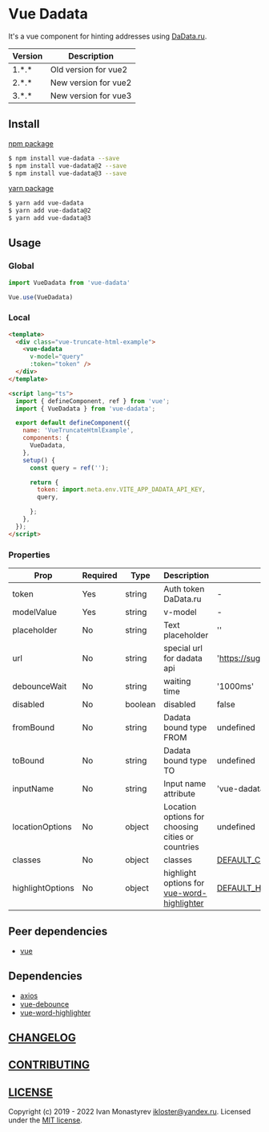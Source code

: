 # Vue Dadata

[comment]: <> (![Publish]&#40;https://github.com/ikloster03/vue-dadata/workflows/Publish/badge.svg&#41;)

It's a vue component for hinting addresses using [DaData.ru](https://dadata.ru).

| Version  | Description |
| ------------- | ------------- |
| 1.\*.\*  | Old version for vue2 |
| 2.\*.\*  | New version for vue2 |
| 3.\*.\*  | New version for vue3 |

## Install

[npm package](https://www.npmjs.com/package/vue-dadata)

```bash
$ npm install vue-dadata --save
$ npm install vue-dadata@2 --save
$ npm install vue-dadata@3 --save
```

[yarn package](https://yarnpkg.com/en/package/vue-dadata)
```bash
$ yarn add vue-dadata
$ yarn add vue-dadata@2
$ yarn add vue-dadata@3
```

## Usage

### Global

```js
import VueDadata from 'vue-dadata'

Vue.use(VueDadata)
```

### Local

```html
<template>
  <div class="vue-truncate-html-example">
    <vue-dadata
      v-model="query"
      :token="token" />
  </div>
</template>

<script lang="ts">
  import { defineComponent, ref } from 'vue';
  import { VueDadata } from 'vue-dadata';

  export default defineComponent({
    name: 'VueTruncateHtmlExample',
    components: {
      VueDadata,
    },
    setup() {
      const query = ref('');

      return {
        token: import.meta.env.VITE_APP_DADATA_API_KEY,
        query,

      };
    },
  });
</script>
```

### Properties

| Prop  | Required | Type | Description | Default |
| ------------- | ------------- | ------------- | ------------- | ------------- |
| token  | Yes  | string  | Auth token DaData.ru  | - |
| modelValue  | Yes  | string  | v-model  | - |
| placeholder  | No  | string  | Text placeholder  | '' |
| url  | No  | string  | special url for dadata api  | 'https://suggestions.dadata.ru/suggestions/api/4_1/rs/suggest/address' |
| debounceWait  | No  | string  | waiting time  | '1000ms' |
| disabled  | No  |  boolean  |  disabled | false |
| fromBound  | No  |  string  |  Dadata bound type FROM | undefined |
| toBound  | No  |  string  |  Dadata bound type TO | undefined |
| inputName  | No  |  string  |  Input name attribute | 'vue-dadata-input' |
| locationOptions  | No  |  object  |  Location options for choosing cities or countries | undefined |
| classes  | No  |  object  |  classes | [DEFAULT_CLASSES](https://github.com/ikloster03/vue-dadata/blob/master/src/const/classes.const.ts) |
| highlightOptions  | No  |  object  |  highlight options for [vue-word-highlighter](https://github.com/kawamataryo/vue-word-highlighter) | [DEFAULT_HIGHLIGHT_OPTIONS](https://github.com/ikloster03/vue-dadata/blob/master/src/const/highlight-options.const.ts) |


## Peer dependencies
- [vue](https://github.com/vuejs/vue)

## Dependencies
- [axios](https://github.com/axios/axios)
- [vue-debounce](https://github.com/dhershman1/vue-debounce)
- [vue-word-highlighter](https://github.com/kawamataryo/vue-word-highlighter)

## [CHANGELOG](https://github.com/ikloster03/vue-dadata/blob/master/CHANGELOG.md)

## [CONTRIBUTING](https://github.com/ikloster03/vue-dadata/blob/master/CONTRIBUTING.md)

## [LICENSE](https://github.com/ikloster03/vue-dadata/blob/master/LICENSE)

Copyright (c) 2019 - 2022 Ivan Monastyrev <ikloster@yandex.ru>. Licensed under the [MIT license](https://github.com/ikloster03/vue-dadata/blob/master/LICENSE).
